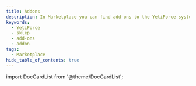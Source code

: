 ```yaml
---
title: Addons
description: In Marketplace you can find add-ons to the YetiForce system and a number of services that will allow the organization to customize the system and processes.
keywords:
  - YetiForce
  - sklep
  - add-ons
  - addon
tags:
  - Marketplace
hide_table_of_contents: true
---
```


import DocCardList from '@theme/DocCardList';

<DocCardList />
